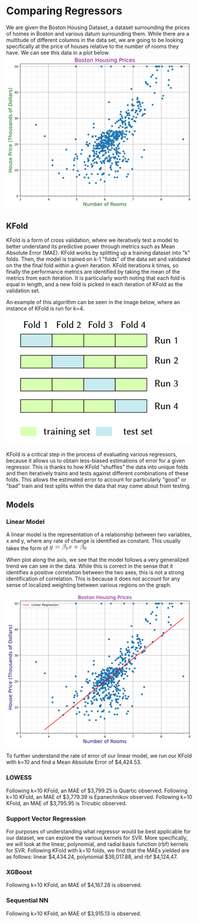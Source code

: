 # Comparing Regressors
We are given the Boston Housing Dataset, a dataset surrounding the prices of homes in Boston and various datum surrounding them. While there are a multitude of 
different columns in the data set, we are going to be looking specifically at the price of houses relative to the number of rooms they have. 
We can see this data in a plot below.
![blank_plot](https://github.com/caiettia/Thesis-Project/blob/main/blank_plot.png)

## KFold
KFold is a form of cross validation, where we iteratively test a model to better understand its predictive power through metrics such as Mean Absolute Error (MAE). KFold works by splitting up a training dataset into "k" folds. Then, the model is trained on k-1 "folds" of the data set and validated on the the final fold within a given iteration. KFold iterations k times, so finally the performance metrics are identified by taking the mean of the metrics from each iteration. It is particularly worth noting that each fold is equal in length, and a new fold is picked in each iteration of KFold as the validation set. 

An example of this algorithm can be seen in the image below, where an instance of KFold is run for k=4. 
![kfold](https://github.com/caiettia/Thesis-Project/blob/main/kfold_example.png)

KFold is a critical step in the process of evaluating various regressors, because it allows us to obtain less-biased estimations of error for a given regressor. This is thanks to how KFold "shuffles" the data into unique folds and then iteratively trains and tests against different combinations of these folds. This allows the estimated error to account for particularly "good" or "bad" train and test splits within the data that may come about from testing.

## Models 

### Linear Model
A linear model is the representation of a relationship between two variables, x and y, where any rate of change is identified as constant. This usually takes the form of 
![linear_model_eq](https://github.com/caiettia/Thesis-Project/blob/main/CodeCogsEqn%20(1).gif)

When plot along the axis, we see that the model follows a very generalized trend we can see in the data. While 
this is correct in the sense that it identifies a positive correlation between the two axes, this is not a strong identification of correlation. This is because it does not account for any sense of localized weighting between various regions on the graph.

![lin_mod_plot](https://github.com/caiettia/Thesis-Project/blob/main/lin_mod.png)

To further understand the rate of error of our linear model, we run our KFold with k=10 and find a Mean Absolute Error of $4,424.53. 

### LOWESS
Following k=10 KFold, an MAE of $3,799.25 is Quartic observed.
Following k=10 KFold, an MAE of $3,779.39 is Epanechnikov observed.
Following k=10 KFold, an MAE of $3,795.95 is Tricubic observed.

### Support Vector Regression
For purposes of understanding what regressor would be best applicable for our dataset, we can explore the various kernels for SVR. More specifically,
we will look at the linear, polynomial, and radial basis function (rbf) kernels for SVR. Following KFold with k=10 folds, we find that the MAEs yielded are as follows: 
linear $4,434.24, polynomial $36,017.88, and rbf $4,124,47.

### XGBoost
Following k=10 KFold, an MAE of $4,167.28 is observed.

### Sequential NN
Following k=10 KFold, an MAE of $3,915.13 is observed.

